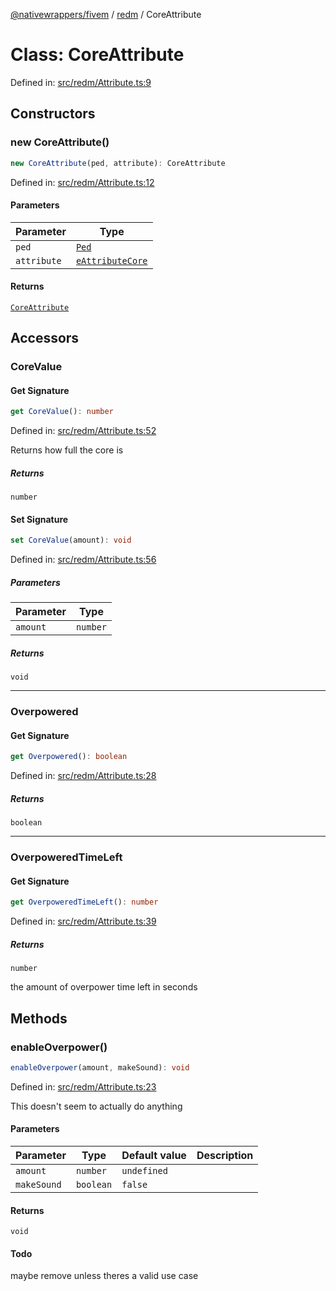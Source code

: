 [@nativewrappers/fivem](../../README.md) / [redm](../README.md) / CoreAttribute

# Class: CoreAttribute

Defined in: [src/redm/Attribute.ts:9](https://github.com/nativewrappers/nativewrappers/blob/c60977197fc03a84e577475a74a7b129c71770ca/src/redm/Attribute.ts#L9)

## Constructors

### new CoreAttribute()

```ts
new CoreAttribute(ped, attribute): CoreAttribute
```

Defined in: [src/redm/Attribute.ts:12](https://github.com/nativewrappers/nativewrappers/blob/c60977197fc03a84e577475a74a7b129c71770ca/src/redm/Attribute.ts#L12)

#### Parameters

| Parameter | Type |
| ------ | ------ |
| `ped` | [`Ped`](Ped.md) |
| `attribute` | [`eAttributeCore`](../enumerations/eAttributeCore.md) |

#### Returns

[`CoreAttribute`](CoreAttribute.md)

## Accessors

### CoreValue

#### Get Signature

```ts
get CoreValue(): number
```

Defined in: [src/redm/Attribute.ts:52](https://github.com/nativewrappers/nativewrappers/blob/c60977197fc03a84e577475a74a7b129c71770ca/src/redm/Attribute.ts#L52)

Returns how full the core is

##### Returns

`number`

#### Set Signature

```ts
set CoreValue(amount): void
```

Defined in: [src/redm/Attribute.ts:56](https://github.com/nativewrappers/nativewrappers/blob/c60977197fc03a84e577475a74a7b129c71770ca/src/redm/Attribute.ts#L56)

##### Parameters

| Parameter | Type |
| ------ | ------ |
| `amount` | `number` |

##### Returns

`void`

***

### Overpowered

#### Get Signature

```ts
get Overpowered(): boolean
```

Defined in: [src/redm/Attribute.ts:28](https://github.com/nativewrappers/nativewrappers/blob/c60977197fc03a84e577475a74a7b129c71770ca/src/redm/Attribute.ts#L28)

##### Returns

`boolean`

***

### OverpoweredTimeLeft

#### Get Signature

```ts
get OverpoweredTimeLeft(): number
```

Defined in: [src/redm/Attribute.ts:39](https://github.com/nativewrappers/nativewrappers/blob/c60977197fc03a84e577475a74a7b129c71770ca/src/redm/Attribute.ts#L39)

##### Returns

`number`

the amount of overpower time left in seconds

## Methods

### enableOverpower()

```ts
enableOverpower(amount, makeSound): void
```

Defined in: [src/redm/Attribute.ts:23](https://github.com/nativewrappers/nativewrappers/blob/c60977197fc03a84e577475a74a7b129c71770ca/src/redm/Attribute.ts#L23)

This doesn't seem to actually do anything

#### Parameters

| Parameter | Type | Default value | Description |
| ------ | ------ | ------ | ------ |
| `amount` | `number` | `undefined` |  |
| `makeSound` | `boolean` | `false` |  |

#### Returns

`void`

#### Todo

maybe remove unless theres a valid use case
